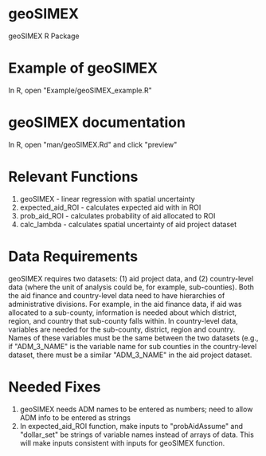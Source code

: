 # geoSIMEX
geoSIMEX R Package

# Example of geoSIMEX
In R, open "Example/geoSIMEX_example.R"

# geoSIMEX documentation
In R, open "man/geoSIMEX.Rd" and click "preview"

# Relevant Functions
1. geoSIMEX - linear regression with spatial uncertainty
2. expected_aid_ROI - calculates expected aid with in ROI
3. prob_aid_ROI - calculates probability of aid allocated to ROI
4. calc_lambda - calculates spatial uncertainty of aid project dataset

# Data Requirements
geoSIMEX requires two datasets: (1) aid project data, and (2) country-level data (where the unit of analysis could be, for example, sub-counties). Both the aid finance and country-level data need to have hierarchies of administrative divisions. For example, in the aid finance data, if aid was allocated to a sub-county, information is needed about which district, region, and country that sub-county falls within. In country-level data, variables are needed for the sub-county, district, region and country. Names of these variables must be the same between the two datasets (e.g., if "ADM_3_NAME" is the variable name for sub counties in the country-level dataset, there must be a similar "ADM_3_NAME" in the aid project dataset.

# Needed Fixes
1. geoSIMEX needs ADM names to be entered as numbers; need to allow ADM info to be entered as strings
2. In expected_aid_ROI function, make inputs to "probAidAssume" and "dollar_set" be strings of variable names instead of arrays of data. This will make inputs consistent with inputs for geoSIMEX function.




